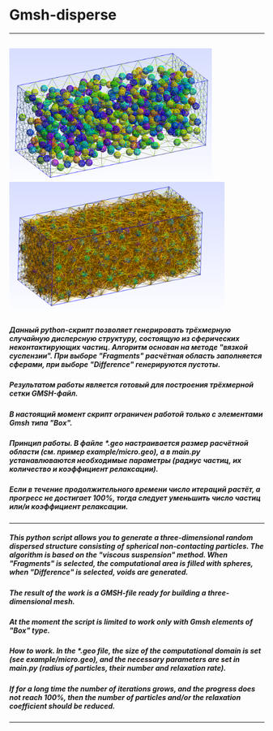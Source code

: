 # Gmsh-disperse
---
<img src="examples/2d_mesh.png" width="400"><img src="examples/full_mesh.png" width="425">
---
##### Данный python-скрипт позволяет генерировать трёхмерную случайную дисперсную структуру, состоящую из сферических неконтактирующих частиц. Алгоритм основан на методе "вязкой суспензии". При выборе "Fragments" расчётная область заполняется сферами, при выборе "Difference" генерируются пустоты.
##### Результатом работы является готовый для построения трёхмерной сетки GMSH-файл.
##### В настоящий момент скрипт ограничен работой только с элементами Gmsh типа "Box".
##### Принцип работы. В файле *.geo настраивается размер расчётной области (см. пример example/micro.geo), а в main.py устанавлюваются необходимые параметры (радиус частиц, их количество и коэффициент релаксации).
##### Если в течение продолжительного времени число итераций растёт, а прогресс не достигает 100%, тогда следует уменьшить число частиц или/и коэффициент релаксации.
---
##### This python script allows you to generate a three-dimensional random dispersed structure consisting of spherical non-contacting particles. The algorithm is based on the "viscous suspension" method. When "Fragments" is selected, the computational area is filled with spheres, when "Difference" is selected, voids are generated.
##### The result of the work is a GMSH-file ready for building a three-dimensional mesh.
##### At the moment the script is limited to work only with Gmsh elements of "Box" type.
##### How to work. In the *.geo file, the size of the computational domain is set (see example/micro.geo), and the necessary parameters are set in main.py (radius of particles, their number and relaxation rate).
##### If for a long time the number of iterations grows, and the progress does not reach 100%, then the number of particles and/or the relaxation coefficient should be reduced.
---
